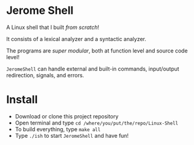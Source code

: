 # Jerome Shell
A Linux shell that I built *from scratch*! 

It consists of a lexical analyzer and a syntactic analyzer.

The programs are *super modular*, both at function level and source code level!

`JeromeShell` can handle external and built-in commands, input/output redirection, signals, and errors.


# Install
- Download or clone this project repository
- Open terminal and type `cd /where/you/put/the/repo/Linux-Shell`
- To build everything, type `make all`
- Type `./ish` to start `JeromeShell` and have fun!
